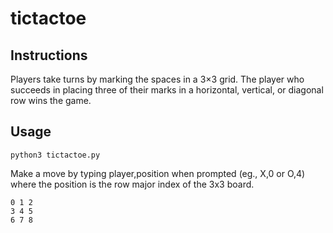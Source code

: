 # tictactoe

## Instructions
Players take turns by marking the spaces in a 3×3 grid. The player who succeeds in placing three of their marks in a horizontal, vertical, or diagonal row wins the game.

## Usage
```python3 tictactoe.py```

Make a move by typing player,position when prompted (eg., X,0 or O,4) where the position is the row major index of the 3x3 board. 

```
0 1 2
3 4 5
6 7 8
```


